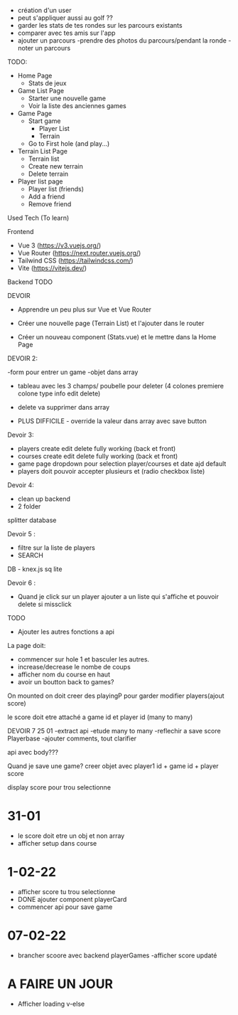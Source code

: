 - création d'un user
- peut s'appliquer aussi au golf ??
- garder les stats de tes rondes sur les parcours existants
- comparer avec tes amis sur l'app
- ajouter un parcours
  -prendre des photos du parcours/pendant la ronde
  -noter un parcours

TODO:

- Home Page
  - Stats de jeux
- Game List Page
  - Starter une nouvelle game
  - Voir la liste des anciennes games
- Game Page
  - Start game
    - Player List
    - Terrain
  - Go to First hole (and play...)
- Terrain List Page
  - Terrain list
  - Create new terrain
  - Delete terrain
- Player list page
  - Player list (friends)
  - Add a friend
  - Remove friend

Used Tech (To learn)

Frontend

- Vue 3 (https://v3.vuejs.org/)
- Vue Router (https://next.router.vuejs.org/)
- Tailwind CSS (https://tailwindcss.com/)
- Vite (https://vitejs.dev/)

Backend
TODO

DEVOIR

- Apprendre un peu plus sur Vue et Vue Router

- Créer une nouvelle page (Terrain List) et l'ajouter dans le router

- Créer un nouveau component (Stats.vue) et le mettre dans la Home Page

DEVOIR 2:

-form pour entrer un game
-objet dans array

- tableau avec les 3 champs/ poubelle pour deleter (4 colones premiere colone type info edit delete)

- delete va supprimer dans array

- PLUS DIFFICILE - override la valeur dans array avec save button

Devoir 3:

- players create edit delete fully working (back et front)
- courses create edit delete fully working (back et front)
- game page dropdown pour selection player/courses et date ajd default
- players doit pouvoir accepter plusieurs et (radio checkbox liste)

Devoir 4:

- clean up backend
- 2 folder

splitter database

Devoir 5 :

- filtre sur la liste de players
- SEARCH

DB - knex.js
sq lite

Devoir 6 :

- Quand je click sur un player ajouter a un liste qui s'affiche et pouvoir delete si missclick

TODO

- Ajouter les autres fonctions a api

La page doit:

- commencer sur hole 1 et basculer les autres.
- increase/decrease le nombe de coups
- afficher nom du course en haut
- avoir un boutton back to games?

On mounted on doit creer des playingP pour garder modifier players(ajout score)

le score doit etre attaché a game id et player id (many to many)

DEVOIR 7 25 01
-extract api
-etude many to many
-reflechir a save score Playerbase
-ajouter comments, tout clarifier

api avec body???

Quand je save une game?
creer objet avec
player1 id + game id + player score

display score pour trou selectionne

# 31-01

- le score doit etre un obj et non array
- afficher setup dans course

# 1-02-22

- afficher score tu trou selectionne
- DONE ajouter component playerCard
- commencer api pour save game

# 07-02-22

- brancher scoore avec backend playerGames
  -afficher score updaté

# A FAIRE UN JOUR

- Afficher loading v-else
